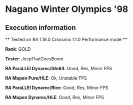 # Nagano Winter Olympics '98 

## Execution information

** Tested on RA 1.18.0 Crossmix 1.1.0 Performance mode **

**Rank**: GOLD

**Tester**: JeepThatGoesBoom


**RA ParaLLEl Dynarec/Gln64**: Good, Res, Minor FPS

**RA Mupen Pure/HLE**: Ok, Unstable FPS

**RA ParaLLEl Dynarec/Rice**: Good, Res, Minor FPS

**RA Mupen Dynarec/HLE**: Good, Res, Minor FPS